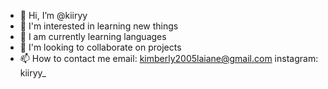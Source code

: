 - 👋 Hi, I’m @kiiryy
- 👀 I'm interested in learning new things
- 🌱 I am currently learning languages
- 💞️ I'm looking to collaborate on projects
- 📫 How to contact me
email: kimberly2005laiane@gmail.com
instagram: kiiryy_
<!---
kiiryy/kiiryy is a ✨ special ✨ repository because its `README.md` (this file) appears on your GitHub profile.
You can click the Preview link to take a look at your changes.
--->

